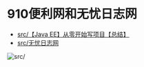 # 910便利网和无忧日志网 #

- [src/【Java EE】从零开始写项目【总结】](https://segmentfault.com/a/1190000014102239)
- [src/无忧日志网](https://github.com/ZhongFuCheng3y/JournalSystem)

![src/](https://i.imgur.com/PtWjHTo.png)